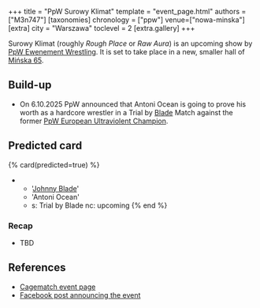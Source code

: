 +++
title = "PpW Surowy Klimat"
template = "event_page.html"
authors = ["M3n747"]
[taxonomies]
chronology = ["ppw"]
venue=["nowa-minska"]
[extra]
city = "Warszawa"
toclevel = 2
[extra.gallery]
+++

Surowy Klimat (roughly _Rough Place_ or _Raw Aura_) is an upcoming show by [PpW Ewenement Wrestling](@/o/ppw.md). It is set to take place in a new, smaller hall of [Mińska 65](@/v/minska-65.md).

## Build-up

* On 6.10.2025 PpW announced that Antoni Ocean is going to prove his worth as a hardcore wrestler in a Trial by [Blade](@/w/johnny-blade.md) Match against the former [PpW European Ultraviolent Champion](@/c/ppw-european-ultraviolent-championship.md).

## Predicted card

{% card(predicted=true) %}
- - '[Johnny Blade](@/w/johnny-blade.md)'
  - 'Antoni Ocean'
  - s: Trial by Blade
    nc: upcoming
{% end %}

### Recap

* TBD

## References

* [Cagematch event page](https://www.cagematch.net/?id=1&nr=435854)
* [Facebook post announcing the event][w-nowej-hali]

[w-nowej-hali]: https://www.facebook.com/OficjalnePPW/posts/pfbid0eNNLC2TyYL8uceonCDXNdkUgwxjwjKtAVJ7aCZfhHdN6ihhWdVFVUjRNq3XbwBaWl

